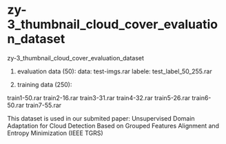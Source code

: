 # zy-3_thumbnail_cloud_cover_evaluation_dataset
zy-3_thumbnail_cloud_cover_evaluation_dataset

1. evaluation data (50):
data: test-imgs.rar
labele: test_label_50_255.rar

2. training data (250):

train1-50.rar
train2-16.rar
train3-31.rar
train4-32.rar
train5-26.rar
train6-50.rar
train7-55.rar

This dataset is used in our submited paper: Unsupervised Domain Adaptation for Cloud Detection Based on Grouped Features Alignment and Entropy Minimization (IEEE TGRS)
